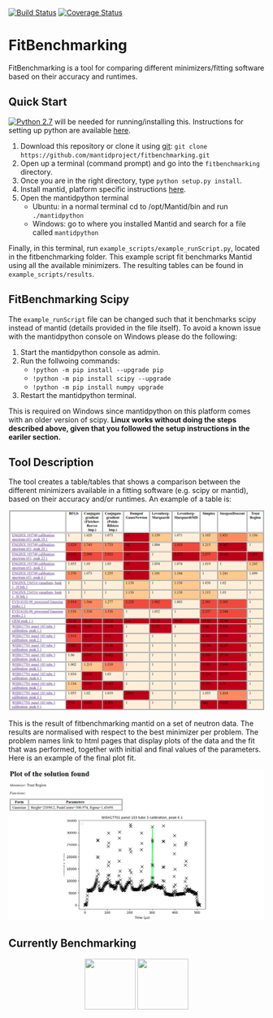 [![Build Status](https://travis-ci.com/mantidproject/fitbenchmarking.svg?branch=master)](https://travis-ci.com/mantidproject/fitbenchmarking) [![Coverage Status](https://coveralls.io/repos/github/mantidproject/fitbenchmarking/badge.svg?branch=master)](https://coveralls.io/github/mantidproject/fitbenchmarking?branch=master)

# FitBenchmarking
FitBenchmarking is a tool for comparing different minimizers/fitting software based on their accuracy and runtimes.


## Quick Start
[![Python 2.7](https://img.shields.io/badge/python-2.7-blue.svg)](https://www.python.org/downloads/release/python-2715/) will be needed for running/installing this. Instructions for setting up python are available [here](https://github.com/mantidproject/fitbenchmarking/wiki/Setting-up-Python).

1. Download this repository or clone it using [git](https://git-scm.com/):
`git clone https://github.com/mantidproject/fitbenchmarking.git`
2. Open up a terminal (command prompt) and go into the `fitbenchmarking` directory.
3. Once you are in the right directory, type `python setup.py install`.
4. Install mantid, platform specific instructions [here](https://github.com/mantidproject/fitbenchmarking/wiki/Installing-Mantid).
5. Open the mantidpython terminal
    * Ubuntu: in a normal terminal cd to /opt/Mantid/bin and run `./mantidpython`
    * Windows: go to where you installed Mantid and search for a file called `mantidpython`

Finally, in this terminal, run `example_scripts/example_runScript.py`, located in the fitbenchmarking folder. This example script fit benchmarks Mantid using all the available minimizers. The resulting tables can be found in `example_scripts/results`.

## FitBenchmarking Scipy
The `example_runScript` file can be changed such that it benchmarks scipy instead of mantid (details provided in the file itself). To avoid a known issue with the mantidpython console on Windows please do the following:

1. Start the mantidpython console as admin.
2. Run the follwoing commands:
    - `!python -m pip install --upgrade pip`
    - `!python -m pip install scipy --upgrade`
    - `!python -m pip install numpy upgrade`
3. Restart the mantidpython terminal.

This is required on Windows since mantidpython on this platform comes with an older version of scipy. **Linux works without doing the steps described above, given that you followed the setup instructions in the eariler section.**

## Tool Description
The tool creates a table/tables that shows a comparison between the different minimizers available in a fitting software (e.g. scipy or mantid), based on their accuracy and/or runtimes.
An example of a table is:

![Example Table](docs/example_table.png)

This is the result of fitbenchmarking mantid on a set of neutron data. The results are normalised with respect to the best minimizer per problem. The problem names link to html pages that display plots of the data and the fit that was performed, together with initial and final values of the parameters. Here is an example of the final plot fit.

![Example Plot](docs/example_plot.png)

## Currently Benchmarking
<div style="text-align: center">
<a href="http://www.mantidproject.org/Main_Page">
<img width="100" height="100" src="https://avatars0.githubusercontent.com/u/671496?s=400&v=4"></a>
<a href="https://www.scipy.org/">
<img width="100" height="100" src="http://gracca.github.io/images/python-scipy.png">
</a>
</div>
